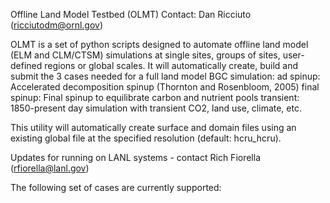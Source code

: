 Offline Land Model Testbed (OLMT)
Contact:  Dan Ricciuto (ricciutodm@ornl.gov)

OLMT is a set of python scripts designed to automate offline land model (ELM and CLM/CTSM) simulations at single sites, groups of sites, user-defined regions or global scales.
It will automatically create, build and submit the 3 cases needed for a full land model BGC simulation:
ad spinup:     Accelerated decomposition spinup (Thornton and Rosenbloom, 2005)
final spinup:  Final spinup to equilibrate carbon and nutrient pools
transient:     1850-present day simulation with transient CO2, land use, climate, etc.

This utility will automatically create surface and domain files using an existing global file at the specified resolution (default:  hcru_hcru).

Updates for running on LANL systems - contact Rich Fiorella (rfiorella@lanl.gov)

The following set of cases are currently supported:

